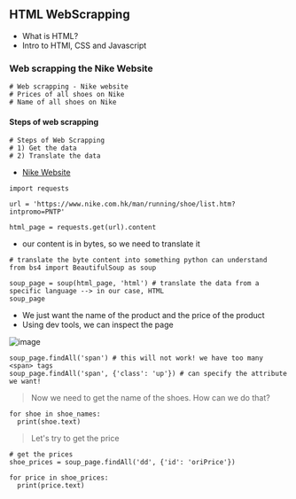 ## HTML WebScrapping

- What is HTML? 
- Intro to HTMl, CSS and Javascript

### Web scrapping the Nike Website
```
# Web scrapping - Nike website
# Prices of all shoes on Nike
# Name of all shoes on Nike
```

#### Steps of web scrapping
```
# Steps of Web Scrapping
# 1) Get the data
# 2) Translate the data
```

- [Nike Website](https://www.nike.com.hk/?locale=en-gb)

```
import requests

url = 'https://www.nike.com.hk/man/running/shoe/list.htm?intpromo=PNTP'

html_page = requests.get(url).content
```

- our content is in bytes, so we need to translate it

```
# translate the byte content into something python can understand
from bs4 import BeautifulSoup as soup

soup_page = soup(html_page, 'html') # translate the data from a specific language --> in our case, HTML
soup_page
```

- We just want the name of the product and the price of the product
- Using dev tools, we can inspect the page

![image](https://user-images.githubusercontent.com/37263010/191875820-4339e32d-44e3-426c-82c9-99c6e1c8eb5f.png)

```
soup_page.findAll('span') # this will not work! we have too many <span> tags
soup_page.findAll('span', {'class': 'up'}) # can specify the attribute we want!
```

> Now we need to get the name of the shoes. How can we do that?

```
for shoe in shoe_names:
  print(shoe.text)
```

> Let's try to get the price

```
# get the prices
shoe_prices = soup_page.findAll('dd', {'id': 'oriPrice'})

for price in shoe_prices:
  print(price.text)
```
